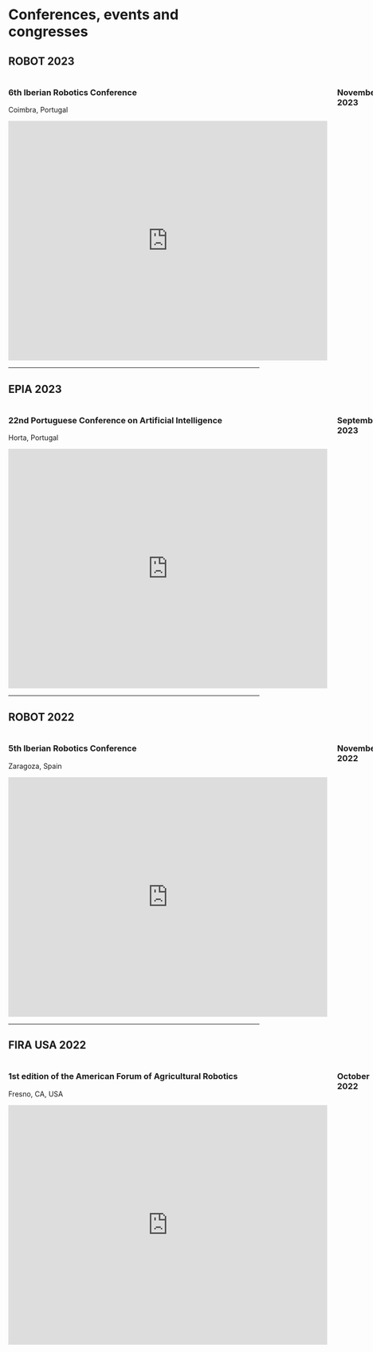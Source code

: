 # Conferences, events and congresses

## ROBOT 2023

<div style="display: flex;">
  <div style="flex-grow: 1;">
    <p><h3><b>6th Iberian Robotics Conference</b></h3></p>
    <p>Coimbra, Portugal</p>
    <iframe src="https://drive.google.com/file/d/1SBYZO4Q2qAet9fPn0eDDDuS_6TmsLj4p/preview" width="640" height="480" frameborder="0"></iframe>
  </div>
  <div style="width: 250px; margin-left: 20px;">
    <p><h3>November 2023</h3></p>
  </div>
</div>

___


## EPIA 2023

<div style="display: flex;">
  <div style="flex-grow: 1;">
    <p><h3><b>22nd Portuguese Conference on Artificial Intelligence</b></h3></p>
    <p>Horta, Portugal</p>
    <iframe src="https://drive.google.com/file/d/1HMDevZvc4MHg953MsPPPw4FHbXtfDFMg/preview" width="640" height="480" frameborder="0"></iframe>
  </div>
  <div style="width: 250px; margin-left: 20px;">
    <p><h3>September 2023</h3></p>
  </div>
</div>

___


## ROBOT 2022

<div style="display: flex;">
  <div style="flex-grow: 1;">
    <p><h3><b>5th Iberian Robotics Conference</b></h3></p>
    <p>Zaragoza, Spain</p>
    <iframe src="https://drive.google.com/file/d/1fs3y4pS9ptPYyamHyWtVraM8F_Szqq-B/preview" width="640" height="480" frameborder="0"></iframe>
  </div>
  <div style="width: 250px; margin-left: 20px;">
    <p><h3>November 2022</h3></p>
  </div>
</div>

___


## FIRA USA 2022

<div style="display: flex;">
  <div style="flex-grow: 1;">
    <p><h3><b>1st edition of the American Forum of Agricultural Robotics</b></h3></p>
    <p>Fresno, CA, USA</p>
    <iframe src="https://drive.google.com/file/d/1KagusMnH1PrK4ksvR7TQzzMrr2QXqThb/preview" width="640" height="480" frameborder="0"></iframe>
  </div>
  <div style="width: 250px; margin-left: 20px;">
    <p><h3>October 2022</h3></p>
  </div>
</div>
